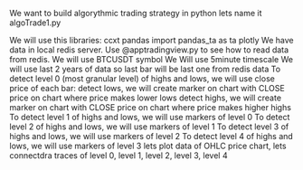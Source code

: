 We want to build algorythmic trading strategy in python lets name it algoTrade1.py

We will use this libraries:
ccxt
pandas
import pandas_ta as ta
plotly
We have data in local redis server. Use @apptradingview.py to see how to read data from redis.
We will use BTCUSDT symbol
We Will use 5minute timescale 
We will use last 2 years of data so last bar will be last one from redis data
To detect level 0 (most granular level) of highs and lows, we will use close price of each bar:
    detect lows, we will create marker on chart with CLOSE price on chart where price makes lower lows
    detect highs, we will create marker on chart with CLOSE price on chart where price makes higher highs
To detect level 1 of highs and lows, we will use markers of level 0
To detect level 2 of highs and lows, we will use markers of level 1
To detect level 3 of highs and lows, we will use markers of level 2
To detect level 4 of highs and lows, we will use markers of level 3
lets plot data of OHLC price chart, lets connectdra traces of level 0, level 1, level 2, level 3, level 4